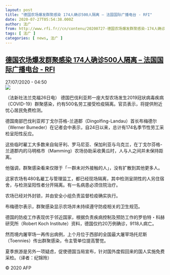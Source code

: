 ```yaml
---
layout: post
title: "德国农场爆发群聚感染 174人确诊500人隔离 – 法国国际广播电台 - RFI"
date: 2020-07-27T05:54:38.000Z
author: 法广
from: http://www.rfi.fr//cn/contenu/20200727-德国农场爆发群聚感染-174人确诊500人隔离
tags: [ 法广 ]
categories: [ news, 法广 ]
---
```

<!--1595829278000-->
[德国农场爆发群聚感染 174人确诊500人隔离 – 法国国际广播电台 - RFI](http://www.rfi.fr//cn/contenu/20200727-%E5%BE%B7%E5%9B%BD%E5%86%9C%E5%9C%BA%E7%88%86%E5%8F%91%E7%BE%A4%E8%81%9A%E6%84%9F%E6%9F%93-174%E4%BA%BA%E7%A1%AE%E8%AF%8A500%E4%BA%BA%E9%9A%94%E7%A6%BB)
------

<div>
<div>27/07/2020 - 04:50</div><img src="https://s.rfi.fr/media/display/9983ea94-cfbb-11ea-a258-005056a98db9/w:310/p:16x9/health0001b.200727105001.jpg"><div class="t-content__body u-clearfix"><div class="m-interstitial"></div><p>（法新社法兰克福26日电）    德国巴伐利亚邦一座大型农场发生2019冠状病毒疾病（COVID-19）群聚感染，约有500名劳工接受检疫隔离。官员表示，将提供附近忧心居民免费检测。</p><p>    德国南部巴伐利亚邦丁戈尔芬格-兰道郡（Dingolfing-Landau）首长布梅德尔（Werner Bumeder）在记者会中表示，自24日以来，总计有174名季节性劳工采检呈阳性反应。</p><p>    这些临时雇工大多数来自匈牙利、罗马尼亚、保加利亚与乌克兰，在丁戈尔芬格-兰道郡内的马明格市（Mamming）农场协助采收黄瓜时，人与人之间并未保持距离。</p><p>    他强调，群聚感染看来仅限于「一群未对外接触的人」，没有扩散到其他更多人。</p><p>    这家农场有480名雇工与管理监工，都已经现场隔离，其中检测呈阴性的人另住宿舍，与检测呈阳性者分开隔离。有一名病患必须住院治疗。</p><p>    农场已经对外封锁，并由安全小组负责监督检疫确实执行。</p><p>    布梅德尔表示，群聚感染显示农场并未持续遵守防疫相关的卫生规范。</p><p>    德国的防疫工作表现优于邻近国家，根据负责疾病控制及预防工作的罗伯特・科赫研究所（Robert Koch Institute）资料，德国仅约20万例确诊，9118人病亡。</p><p>    然而境内屠宰场一再传出病例，上个月位于西部的全国最大屠宰场托尼斯（Toennies）传出群聚感染，令主管单位提高警觉。</p><p>    夏季旅游是另外一项疑虑，促使德国当局宣布，针对国外度假回来的国人实施免费采检。（译者：纪锦玲）</p><p class="t-copyright">© 2020 AFP</p>        </div>
</div>
